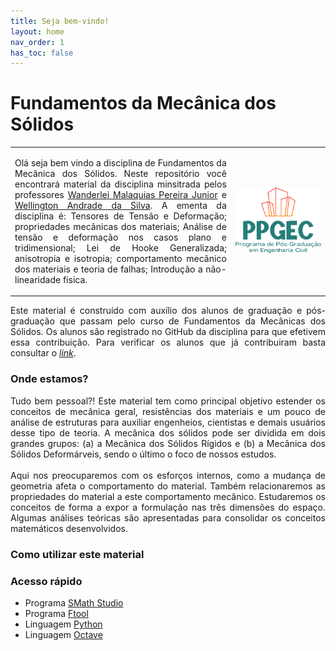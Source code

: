 ```yaml
---
title: Seja bem-vindo!
layout: home
nav_order: 1
has_toc: false
---
```


<h1>Fundamentos da Mecânica dos Sólidos</h1>

<table>
  <tr>
    <td style="width:70%;">
      <p align="justify">
        Olá seja bem vindo a disciplina de Fundamentos da Mecânica dos Sólidos. Neste repositório você encontrará material da disciplina minsitrada pelos professores <a target="_blank" rel="noopener" href="http://lattes.cnpq.br/2268506213083114">Wanderlei Malaquias Pereira Junior</a> e <a target="_blank" rel="noopener" href="http://lattes.cnpq.br/2449347153075493">Wellington Andrade da Silva</a>. A ementa da disciplina é: Tensores de Tensão e Deformação; propriedades mecânicas dos materiais; Análise de tensão e deformação nos casos plano e tridimensional; Lei de Hooke Generalizada; anisotropia e isotropia; comportamento mecânico dos materiais e teoria de falhas; Introdução a não-linearidade física.
      </p>
    </td>
    <td style="width:30%;"><img src="assets/images/logo-ppgec.png"/></td>  
  </tr>
</table>

<p align="justify">
  Este material é construído com auxílio dos alunos de graduação e pós-graduação que passam pelo curso de Fundamentos da Mecânicas dos Sólidos. Os alunos são registrado no GitHub da disciplina para que efetivem essa contribuição. Para verificar os alunos que já contribuiram basta consultar o <a target="_blank" rel="noopener" href="https://github.com/wmpjrufg/ECC0001/graphs/contributors"><i>link</i></a>.
</p>

<h3>Onde estamos?</h3>

<p align="justify">
  Tudo bem pessoal?! Este material tem como principal objetivo estender os conceitos de mecânica geral, resistências dos materiais e um pouco de análise de estruturas para auxiliar engenheios, cientistas e demais usuários desse tipo de teoria. A mecânica dos sólidos pode ser dividida em dois grandes grupos: (a) a Mecânica dos Sólidos Rígidos e (b) a Mecânica dos Sólidos Deformárveis, sendo o último o foco de nossos estudos.
  <br><br>
  Aqui nos preocuparemos com os esforços internos, como a mudança de geometria afeta o comportamento do material. Também relacionaremos as propriedades do material a este comportamento mecânico. Estudaremos os conceitos de forma a expor a formulação nas três dimensões do espaço. Algumas análises teóricas são apresentadas para consolidar os conceitos matemáticos desenvolvidos.
</p>

<h3>Como utilizar este material</h3>

<!-- <table>
  <tr>
    <td style="width:70%;">
      <p align="justify">
        Aqui será apresentado algum tipo de curiosidade ou fato relevante do conteúdo.
      </p>
    </td>
    <td style="width:30%;"><center><img src="assets/images/questao.png" width="30%" height="auto"/></center></td>  
  </tr>
  <tr>
    <td style="width:70%;">
      <p align="justify">
        Aqui vamos treinar o conteúdo através de exercícios.
      </p>
    </td>
    <td style="width:30%;"><center><img src="assets/images/cerebro.png" width="30%" height="auto"/></center></td>  
  </tr>
  <tr>
    <td style="width:70%;">
      <p align="justify">
        Aqui você poderá acessar um conteúdo que envolve programação, ou seja, um algoritmo.
      </p>
    </td>
    <td style="width:30%;"><center><img src="assets/images/codigo-fonte.png" width="30%" height="auto"/></center></td>  
  </tr>
  <tr>
    <td style="width:70%;">
      <p align="justify">
        Aqui vamos recuperar algum conceito importante que será empregado no conteúdo.
      </p>
    </td>
    <td style="width:30%;"><center><img src="assets/images/discurso-da-bolha.png" width="30%" height="auto"/></center></td>  
  </tr>
</table> -->

<h3>Acesso rápido</h3>

<ul>
  <li>Programa <a target="_blank" rel="noopener" href="https://smath.com/en-US/view/SMathStudio/download">SMath Studio</a></li>
  <li>Programa <a target="_blank" rel="noopener" href="https://www.ftool.com.br/Ftool/">Ftool</a></li>
  <li>Linguagem <a target="_blank" rel="noopener" href="https://www.python.org/downloads/">Python</a></li>
  <li>Linguagem <a target="_blank" rel="noopener" href="https://octave.org/download">Octave</a></li>
</ul>

